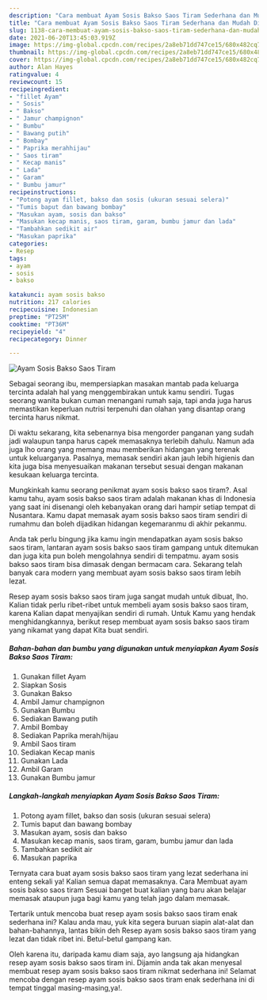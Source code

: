 ```yaml
---
description: "Cara membuat Ayam Sosis Bakso Saos Tiram Sederhana dan Mudah Dibuat"
title: "Cara membuat Ayam Sosis Bakso Saos Tiram Sederhana dan Mudah Dibuat"
slug: 1138-cara-membuat-ayam-sosis-bakso-saos-tiram-sederhana-dan-mudah-dibuat
date: 2021-06-20T13:45:03.919Z
image: https://img-global.cpcdn.com/recipes/2a8eb71dd747ce15/680x482cq70/ayam-sosis-bakso-saos-tiram-foto-resep-utama.jpg
thumbnail: https://img-global.cpcdn.com/recipes/2a8eb71dd747ce15/680x482cq70/ayam-sosis-bakso-saos-tiram-foto-resep-utama.jpg
cover: https://img-global.cpcdn.com/recipes/2a8eb71dd747ce15/680x482cq70/ayam-sosis-bakso-saos-tiram-foto-resep-utama.jpg
author: Alan Hayes
ratingvalue: 4
reviewcount: 15
recipeingredient:
- "fillet Ayam"
- " Sosis"
- " Bakso"
- " Jamur champignon"
- " Bumbu"
- " Bawang putih"
- " Bombay"
- " Paprika merahhijau"
- " Saos tiram"
- " Kecap manis"
- " Lada"
- " Garam"
- " Bumbu jamur"
recipeinstructions:
- "Potong ayam fillet, bakso dan sosis (ukuran sesuai selera)"
- "Tumis baput dan bawang bombay"
- "Masukan ayam, sosis dan bakso"
- "Masukan kecap manis, saos tiram, garam, bumbu jamur dan lada"
- "Tambahkan sedikit air"
- "Masukan paprika"
categories:
- Resep
tags:
- ayam
- sosis
- bakso

katakunci: ayam sosis bakso 
nutrition: 217 calories
recipecuisine: Indonesian
preptime: "PT25M"
cooktime: "PT36M"
recipeyield: "4"
recipecategory: Dinner

---
```



![Ayam Sosis Bakso Saos Tiram](https://img-global.cpcdn.com/recipes/2a8eb71dd747ce15/680x482cq70/ayam-sosis-bakso-saos-tiram-foto-resep-utama.jpg)

Sebagai seorang ibu, mempersiapkan masakan mantab pada keluarga tercinta adalah hal yang menggembirakan untuk kamu sendiri. Tugas seorang  wanita bukan cuman menangani rumah saja, tapi anda juga harus memastikan keperluan nutrisi terpenuhi dan olahan yang disantap orang tercinta harus nikmat.

Di waktu  sekarang, kita sebenarnya bisa mengorder panganan yang sudah jadi walaupun tanpa harus capek memasaknya terlebih dahulu. Namun ada juga lho orang yang memang mau memberikan hidangan yang terenak untuk keluarganya. Pasalnya, memasak sendiri akan jauh lebih higienis dan kita juga bisa menyesuaikan makanan tersebut sesuai dengan makanan kesukaan keluarga tercinta. 



Mungkinkah kamu seorang penikmat ayam sosis bakso saos tiram?. Asal kamu tahu, ayam sosis bakso saos tiram adalah makanan khas di Indonesia yang saat ini disenangi oleh kebanyakan orang dari hampir setiap tempat di Nusantara. Kamu dapat memasak ayam sosis bakso saos tiram sendiri di rumahmu dan boleh dijadikan hidangan kegemaranmu di akhir pekanmu.

Anda tak perlu bingung jika kamu ingin mendapatkan ayam sosis bakso saos tiram, lantaran ayam sosis bakso saos tiram gampang untuk ditemukan dan juga kita pun boleh mengolahnya sendiri di tempatmu. ayam sosis bakso saos tiram bisa dimasak dengan bermacam cara. Sekarang telah banyak cara modern yang membuat ayam sosis bakso saos tiram lebih lezat.

Resep ayam sosis bakso saos tiram juga sangat mudah untuk dibuat, lho. Kalian tidak perlu ribet-ribet untuk membeli ayam sosis bakso saos tiram, karena Kalian dapat menyajikan sendiri di rumah. Untuk Kamu yang hendak menghidangkannya, berikut resep membuat ayam sosis bakso saos tiram yang nikamat yang dapat Kita buat sendiri.

<!--inarticleads1-->

##### Bahan-bahan dan bumbu yang digunakan untuk menyiapkan Ayam Sosis Bakso Saos Tiram:

1. Gunakan fillet Ayam
1. Siapkan  Sosis
1. Gunakan  Bakso
1. Ambil  Jamur champignon
1. Gunakan  Bumbu
1. Sediakan  Bawang putih
1. Ambil  Bombay
1. Sediakan  Paprika merah/hijau
1. Ambil  Saos tiram
1. Sediakan  Kecap manis
1. Gunakan  Lada
1. Ambil  Garam
1. Gunakan  Bumbu jamur




<!--inarticleads2-->

##### Langkah-langkah menyiapkan Ayam Sosis Bakso Saos Tiram:

1. Potong ayam fillet, bakso dan sosis (ukuran sesuai selera)
1. Tumis baput dan bawang bombay
1. Masukan ayam, sosis dan bakso
1. Masukan kecap manis, saos tiram, garam, bumbu jamur dan lada
1. Tambahkan sedikit air
1. Masukan paprika




Ternyata cara buat ayam sosis bakso saos tiram yang lezat sederhana ini enteng sekali ya! Kalian semua dapat memasaknya. Cara Membuat ayam sosis bakso saos tiram Sesuai banget buat kalian yang baru akan belajar memasak ataupun juga bagi kamu yang telah jago dalam memasak.

Tertarik untuk mencoba buat resep ayam sosis bakso saos tiram enak sederhana ini? Kalau anda mau, yuk kita segera buruan siapin alat-alat dan bahan-bahannya, lantas bikin deh Resep ayam sosis bakso saos tiram yang lezat dan tidak ribet ini. Betul-betul gampang kan. 

Oleh karena itu, daripada kamu diam saja, ayo langsung aja hidangkan resep ayam sosis bakso saos tiram ini. Dijamin anda tak akan menyesal membuat resep ayam sosis bakso saos tiram nikmat sederhana ini! Selamat mencoba dengan resep ayam sosis bakso saos tiram enak sederhana ini di tempat tinggal masing-masing,ya!.

